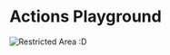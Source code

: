 # Actions Playground

![Restricted Area :D](https://t4.ftcdn.net/jpg/02/34/68/09/360_F_234680987_uGt0yXXZBv9gSEhbtCe8nkKYpakn066k.jpg)
